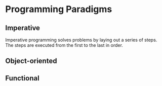 # Programming Paradigms

## Imperative

Imperative programming solves problems by laying out a series of steps. The steps are executed from the first to the last in order.

## Object-oriented
## Functional


